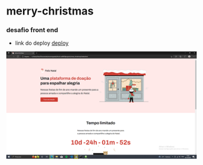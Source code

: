 # merry-christmas
### desafio front end 

- link do deploy [deploy](https://teixeiramanuel.github.io/merry-christmas/) 

![preview do site](assets/img/preview.png)

